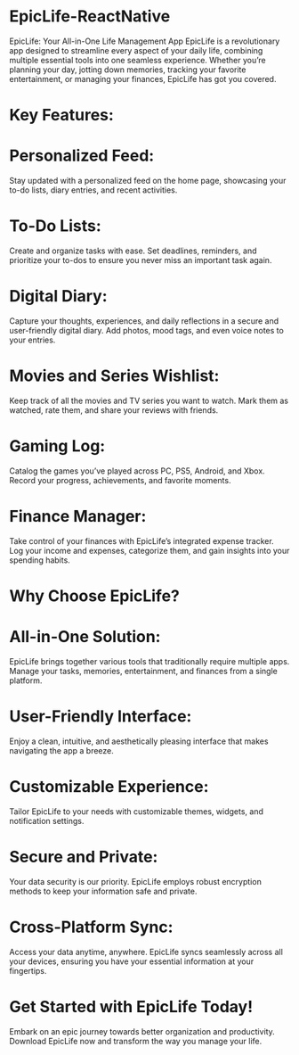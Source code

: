 # EpicLife-ReactNative
EpicLife: Your All-in-One Life Management App EpicLife is a revolutionary app designed to streamline every aspect of your daily life, combining multiple essential tools into one seamless experience. Whether you’re planning your day, jotting down memories, tracking your favorite entertainment, or managing your finances, EpicLife has got you covered.

# Key Features:
# Personalized Feed:

Stay updated with a personalized feed on the home page, showcasing your to-do lists, diary entries, and recent activities.
# To-Do Lists:

Create and organize tasks with ease. Set deadlines, reminders, and prioritize your to-dos to ensure you never miss an important task again.
# Digital Diary:

Capture your thoughts, experiences, and daily reflections in a secure and user-friendly digital diary. Add photos, mood tags, and even voice notes to your entries.
# Movies and Series Wishlist:

Keep track of all the movies and TV series you want to watch. Mark them as watched, rate them, and share your reviews with friends.
# Gaming Log:

Catalog the games you’ve played across PC, PS5, Android, and Xbox. Record your progress, achievements, and favorite moments.
# Finance Manager:

Take control of your finances with EpicLife’s integrated expense tracker. Log your income and expenses, categorize them, and gain insights into your spending habits.
# Why Choose EpicLife?
# All-in-One Solution:

EpicLife brings together various tools that traditionally require multiple apps. Manage your tasks, memories, entertainment, and finances from a single platform.
# User-Friendly Interface:

Enjoy a clean, intuitive, and aesthetically pleasing interface that makes navigating the app a breeze.
# Customizable Experience:

Tailor EpicLife to your needs with customizable themes, widgets, and notification settings.
# Secure and Private:

Your data security is our priority. EpicLife employs robust encryption methods to keep your information safe and private.
# Cross-Platform Sync:

Access your data anytime, anywhere. EpicLife syncs seamlessly across all your devices, ensuring you have your essential information at your fingertips.
# Get Started with EpicLife Today!
Embark on an epic journey towards better organization and productivity. Download EpicLife now and transform the way you manage your life.
